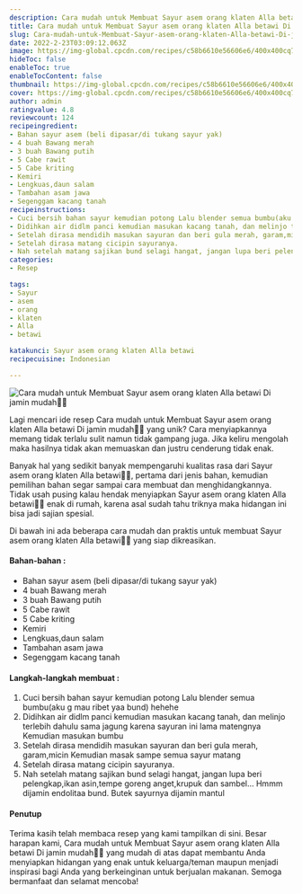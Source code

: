 ```yaml
---
description: Cara mudah untuk Membuat Sayur asem orang klaten Alla betawi Di jamin mudah"
title: Cara mudah untuk Membuat Sayur asem orang klaten Alla betawi Di jamin mudah
slug: Cara-mudah-untuk-Membuat-Sayur-asem-orang-klaten-Alla-betawi-Di-jamin-mudah
date: 2022-2-23T03:09:12.063Z
image: https://img-global.cpcdn.com/recipes/c58b6610e56606e6/400x400cq70/photo.jpg
hideToc: false
enableToc: true
enableTocContent: false
thumbnail: https://img-global.cpcdn.com/recipes/c58b6610e56606e6/400x400cq70/photo.jpg
cover: https://img-global.cpcdn.com/recipes/c58b6610e56606e6/400x400cq70/photo.jpg
author: admin
ratingvalue: 4.8
reviewcount: 124
recipeingredient:
- Bahan sayur asem (beli dipasar/di tukang sayur yak)
- 4 buah Bawang merah
- 3 buah Bawang putih
- 5 Cabe rawit
- 5 Cabe kriting
- Kemiri
- Lengkuas,daun salam
- Tambahan asam jawa
- Segenggam kacang tanah
recipeinstructions:
- Cuci bersih bahan sayur kemudian potong Lalu blender semua bumbu(aku g mau ribet yaa bund) hehehe
- Didihkan air didlm panci kemudian masukan kacang tanah, dan melinjo terlebih dahulu sama jagung karena sayuran ini lama matengnya Kemudian masukan bumbu
- Setelah dirasa mendidih masukan sayuran dan beri gula merah, garam,micin Kemudian masak sampe semua sayur matang
- Setelah dirasa matang cicipin sayuranya.
- Nah setelah matang sajikan bund selagi hangat, jangan lupa beri pelengkap,ikan asin,tempe goreng anget,krupuk dan sambel... Hmmm dijamin endolitaa bund. Butek sayurnya dijamin mantul
categories:
- Resep

tags:
- Sayur
- asem
- orang
- klaten
- Alla
- betawi

katakunci: Sayur asem orang klaten Alla betawi
recipecuisine: Indonesian

---
```


![Cara mudah untuk Membuat Sayur asem orang klaten Alla betawi Di jamin mudah👩‍🍳](https://img-global.cpcdn.com/recipes/c58b6610e56606e6/400x400cq70/photo.jpg)

Lagi mencari ide resep Cara mudah untuk Membuat Sayur asem orang klaten Alla betawi Di jamin mudah👩‍🍳 yang unik? Cara menyiapkannya memang tidak terlalu sulit namun tidak gampang juga. Jika keliru mengolah maka hasilnya tidak akan memuaskan dan justru cenderung tidak enak.

Banyak hal yang sedikit banyak mempengaruhi kualitas rasa dari Sayur asem orang klaten Alla betawi👩‍🍳, pertama dari jenis bahan, kemudian pemilihan bahan segar sampai cara membuat dan menghidangkannya. Tidak usah pusing kalau hendak menyiapkan Sayur asem orang klaten Alla betawi👩‍🍳 enak di rumah, karena asal sudah tahu triknya maka hidangan ini bisa jadi sajian spesial.

Di bawah ini ada beberapa cara mudah dan praktis untuk membuat Sayur asem orang klaten Alla betawi👩‍🍳 yang siap dikreasikan.

<!--inarticleads1-->

#### Bahan-bahan :

- Bahan sayur asem (beli dipasar/di tukang sayur yak)
- 4 buah Bawang merah
- 3 buah Bawang putih
- 5 Cabe rawit
- 5 Cabe kriting
- Kemiri
- Lengkuas,daun salam
- Tambahan asam jawa
- Segenggam kacang tanah

<!--inarticleads2-->

#### Langkah-langkah membuat :

1. Cuci bersih bahan sayur kemudian potong Lalu blender semua bumbu(aku g mau ribet yaa bund) hehehe
1. Didihkan air didlm panci kemudian masukan kacang tanah, dan melinjo terlebih dahulu sama jagung karena sayuran ini lama matengnya Kemudian masukan bumbu
1. Setelah dirasa mendidih masukan sayuran dan beri gula merah, garam,micin Kemudian masak sampe semua sayur matang
1. Setelah dirasa matang cicipin sayuranya.
1. Nah setelah matang sajikan bund selagi hangat, jangan lupa beri pelengkap,ikan asin,tempe goreng anget,krupuk dan sambel... Hmmm dijamin endolitaa bund. Butek sayurnya dijamin mantul

#### Penutup

Terima kasih telah membaca resep yang kami tampilkan di sini. Besar harapan kami, Cara mudah untuk Membuat Sayur asem orang klaten Alla betawi Di jamin mudah👩‍🍳 yang mudah di atas dapat membantu Anda menyiapkan hidangan yang enak untuk keluarga/teman maupun menjadi inspirasi bagi Anda yang berkeinginan untuk berjualan makanan. Semoga bermanfaat dan selamat mencoba!